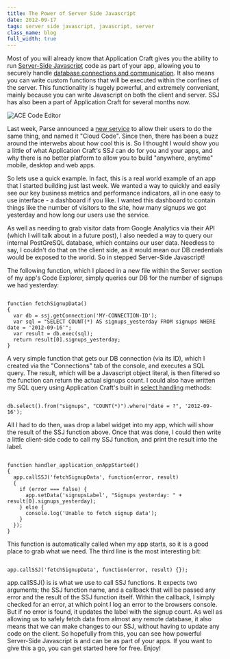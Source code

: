 ```yaml
---
title: The Power of Server Side Javascript
date: 2012-09-17
tags: server side javascript, javascript, server
class_name: blog
full_width: true
---
```


Most of you will already know that Application Craft gives you the ability to run <a href="/revisions/current/docs/user-guide/index.html?server_side_scripting.htm">Server-Side Javascript</a> code as part of your app, allowing you to securely handle <a href="/revisions/current/docs/user-guide/index.html?database_handling_with_ssj.htm">database connections and communication</a>. It also means you can write custom functions that will be executed within the confines of the server. This functionality is hugely powerful, and extremely conveniant, mainly because you can write Javascript on both the client and server. SSJ has also been a part of Application Craft for several months now.

![ACE Code Editor](/img/blog/ace-editor.png "ACE Code editor in the AC IDE") 

Last week, Parse announced a <a href="http://blog.parse.com/2012/09/11/welcoming-cloud-code-to-the-parse-family/" target="_blank">new service</a> to allow their users to do the same thing, and named it "Cloud Code". Since then, there has been a buzz around the interwebs about how cool this is. So I thought I would show you a little of what Application Craft's SSJ can do for you and your apps, and why there is no better platform to allow you to build "anywhere, anytime" mobile, desktop and web apps.

So lets use a quick example. In fact, this is a real world example of an app that I started building just last week. We wanted a way to quickly and easily see our key business metrics and performance indicators, all in one easy to use interface - a dashboard if you like. I wanted this dashboard to contain things like the number of visitors to the site, how many signups we got yesterday and how long our users use the service.

As well as needing to grab visitor data from Google Analytics via their API (which I will talk about in a future post), I also needed a way to query our internal PostGreSQL database, which contains our user data. Needless to say, I couldn't do that on the client side, as it would mean our DB credentials would be exposed to the world. So in stepped Server-Side Javascript!

The following function, which I placed in a new file within the Server section of my app's Code Explorer, simply queries our DB for the number of signups we had yesterday:

<pre><code>
function fetchSignupData()
{
  var db = ssj.getConnection('MY-CONNECTION-ID');
  var sql = "SELECT COUNT(*) AS signups_yesterday FROM signups WHERE date = '2012-09-16'";
  var result = db.exec(sql);
  return result[0].signups_yesterday;
}
</code></pre>

A very simple function that gets our DB connection (via its ID), which I created via the "Connections" tab of the console, and executes a SQL query. The result, which will be a Javascript object literal, is then filtered so the function can return the actual signups count.
I could also have written my SQL query using Application Craft's built in <a href="/revisions/current/docs/user-guide/index.html?select_handling.htm">select handling</a> methods:

<pre><code>
db.select().from("signups", "COUNT(*)").where("date = ?", '2012-09-16');
</code></pre>

All I had to do then, was drop a label widget into my app, which will show the result of the SSJ function above. Once that was done, I could then write a little client-side code to call my SSJ function, and print the result into the label.

<pre><code>
function handler_application_onAppStarted()
{
  app.callSSJ('fetchSignupData', function(error, result)
  {
    if (error === false) {
      app.setData('signupsLabel', "Signups yesterday: " + result[0].signups_yesterday);
    } else {
      console.log('Unable to fetch signup data');
    }
  });
}
</code></pre>

This function is automatically called when my app starts, so it is a good place to grab what we need. The third line is the most interesting bit:

<pre><code>
app.callSSJ('fetchSignupData', function(error, result) {});
</code></pre>

app.callSSJ() is is what we use to call SSJ functions. It expects two arguments; the SSJ function name, and a callback that will be passed any error and the result of the SSJ function itself. Within the callback, I simply checked for an error, at which point I log an error to the browsers console. But if no error is found, it updates the label with the signup count.
As well as allowing us to safely fetch data from almost any remote database, it also means that we can make changes to our SSJ, without having to update any code on the client.
So hopefully from this, you can see how powerful Server-Side Javascript is and can be as part of your apps. If you want to give this a go, you can get started here for free.
Enjoy!